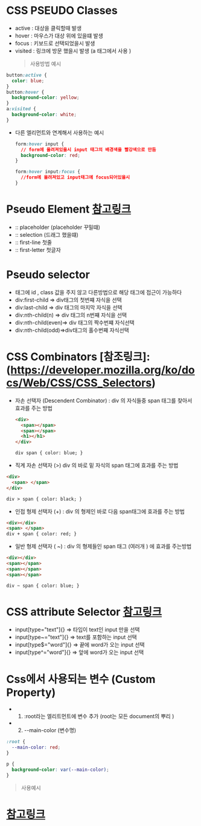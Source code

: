 # CSS PSEUDO Classes

- active : 대상을 클릭할때 발생
- hover : 마우스가 대상 위에 있을떄 발생
- focus : 키보드로 선택되었을시 발생
- visited : 링크에 방문 했을시 발생 (a 태그에서 사용 )
  > 사용방법 예시

```css
button:active {
  color: blue;
}
button:hover {
  background-color: yellow;
}
a:visited {
  background-color: white;
}
```

- 다른 엘리먼트와 연계해서 사용하는 예시

  ```css
  form:hover input {
    // form에 올려져있을시 input 태그의 배경색을 빨강색으로 만듬
    background-color: red;
  }

  form:hover input:focus {
    //form에 올려져있고 input태그에 focus되어있을시
  }
  ```

# Pseudo Element [참고링크](https://www.w3schools.com/css/css_pseudo_elements.asp)

- :: placeholder (placeholder 꾸밀떄)
- :: selection (드래그 했을떄)
- :: first-line 첫줄
- :: first-letter 첫글자

# Pseudo selector

- 태그에 id , class 값을 주지 않고 다른방법으로 해당 태그에 접근이 가능하다
- div:first-child => div태그의 첫번쨰 자식을 선택
- div:last-child => div 태그의 마지막 자식을 선택
- div:nth-child(n) => div 태그의 n번쨰 자식을 선택
- div:nth-child(even)=> div 태그의 짝수번쨰 자식선택
- div:nth-child(odd)=>div태그의 홀수번쨰 자식선택

# CSS Combinators [참조링크]: (https://developer.mozilla.org/ko/docs/Web/CSS/CSS_Selectors)

- 자손 선택자 (Descendent Combinator) : div 의 자식들중 span 태그를 찾아서 효과를 주는 방법

  ```html
  <div>
    <span></span>
    <span></span>
    <h1></h1>
  </div>

  div span { color: blue; }
  ```

- 직계 자손 선택자 (>) div 의 바로 밑 자식의 span 태그에 효과를 주는 방법

```html
<div>
  <span> </span>
</div>

div > span { color: black; }
```

- 인접 형제 선택자 (+) : div 의 형제인 바로 다음 span태그에 효과를 주는 방법

```html
<div></div>
<span> </span>
div + span { color: red; }
```

- 일반 형제 선택자 ( ~) : div 의 형제들인 span 태그 (여러개 ) 에 효과를 주는방법

```html
<div></div>
<span></span>
<span></span>
<span></span>

div ~ span { color: blue; }
```

# CSS attribute Selector [참고링크](https://developer.mozilla.org/ko/docs/Web/CSS/Attribute_selectors)

- input[type="text"]{} => 타입이 text인 input 만을 선택
- input[type~="text"]{} => text를 포함하는 input 선택
- input[type$="word"]{} => 끝에 word가 오는 input 선택
- input[type^="word"]{} => 앞에 word가 오는 input 선택

# Css에서 사용되는 변수 (Custom Property)

- 1.  :root라는 엘리트먼트에 변수 추가 (root는 모든 document의 뿌리 )
- 2.  --main-color (변수명)

```css
:root {
  --main-color: red;
}

p {
  background-color: var(--main-color);
}
```

> 사용예시

# [참고링크](https://developer.mozilla.org/ko/docs/Web/CSS/Using_CSS_custom_properties)
